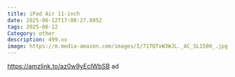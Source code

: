 ```yaml
---
title: iPad Air 11-inch
date: 2025-06-12T17:00:27.895Z
tags: 2025-06-12
Category: other
description: 499.xx
image: https://m.media-amazon.com/images/I/71TQTvW3WJL._AC_SL1500_.jpg
---
```

https://amzlink.to/az0w9yEclWbSB  ad